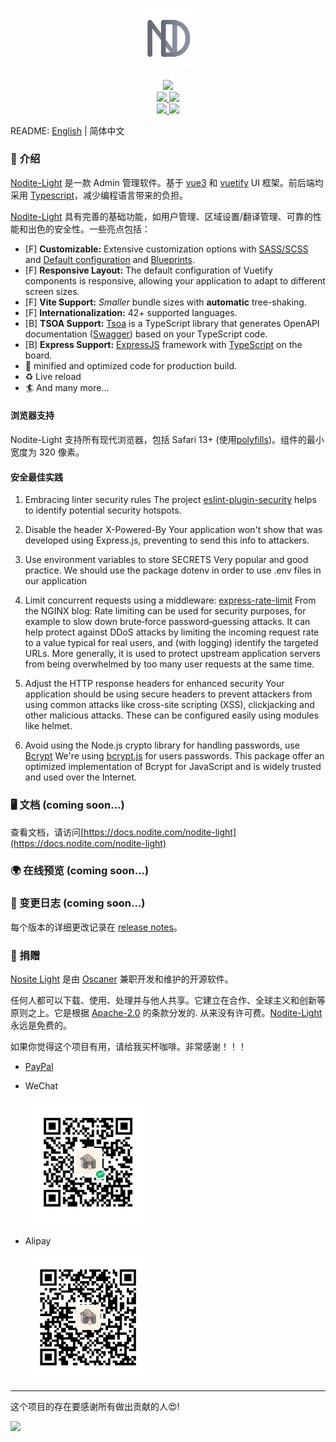 <p align="center">
  <a href="https://docs.nodite.com/nodite-light" target="_blank">
    <img alt="Nodite Logo" width="100" src="/assets/logo.png">
  </a>
</p>

<p align="center">
  <a href="https://github.com/nodite/nodite-light/blob/master/LICENSE">
    <img src="https://img.shields.io/github/license/nodite/nodite-light" />
  </a>
  <br />
  <a href="https://github.com/nodite/nodite-light/actions/workflows/test.yml?query=branch%3Amain">
    <img src="https://github.com/nodite/nodite-light/actions/workflows/test.yml/badge.svg?branch=main" />
  </a>
  <a href="https://github.com/nodite/nodite-light/actions/workflows/docs.yml?query=branch%3Amain">
    <img src="https://github.com/nodite/nodite-light/actions/workflows/docs.yml/badge.svg?branch=main" />
  </a>
  <br />
  <a href="https://github.com/nodite/nodite-light">
    <img src="https://img.shields.io/github/languages/code-size/nodite/nodite-light" />
  </a>
  <a href="https://github.com/nodite/nodite-light">
    <img src="https://img.shields.io/github/repo-size/nodite/nodite-light" />
  </a>
</p>

README: [English](./README.md) | 简体中文

### 🚀 介绍

[Nodite-Light](https://github.com/nodite/nodite-light) 是一款 Admin 管理软件。基于 [vue3](https://github.com/vuejs/vue) 和 [vuetify](https://github.com/vuetifyjs/vuetify) UI 框架。前后端均采用 [Typescript](https://github.com/microsoft/TypeScript)，减少编程语言带来的负担。

[Nodite-Light](https://github.com/nodite/nodite-light) 具有完善的基础功能，如用户管理、区域设置/翻译管理、可靠的性能和出色的安全性。一些亮点包括：

- [F] **Customizable:** Extensive customization options with [SASS/SCSS](https://vuetifyjs.com/features/sass-variables/) and [Default configuration](https://vuetifyjs.com/features/presets/) and [Blueprints](https://vuetifyjs.com/features/blueprints/).
- [F] **Responsive Layout:** The default configuration of Vuetify components is responsive, allowing your application to adapt to different screen sizes.
- [F] **Vite Support:** _Smaller_ bundle sizes with **automatic** tree-shaking.
- [F] **Internationalization:** 42+ supported languages.
- [B] **TSOA Support:** [Tsoa](https://github.com/lukeautry/tsoa) is a TypeScript library that generates OpenAPI documentation ([Swagger](https://swagger.io/specification/)) based on your TypeScript code.
- [B] **Express Support:** [ExpressJS](http://expressjs.com) framework with [TypeScript](https://www.typescriptlang.org/) on the board.
- 🏇 minified and optimized code for production build.
- ♻️ Live reload
- 🏄 And many more...

#### 浏览器支持

Nodite-Light 支持所有现代浏览器，包括 Safari 13+ (使用[polyfills](https://vuetifyjs.com/getting-started/browser-support))。组件的最小宽度为 320 像素。

#### 安全最佳实践

1. Embracing linter security rules
   The project [eslint-plugin-security](https://github.com/eslint-community/eslint-plugin-security) helps to identify potential security hotspots.

2. Disable the header X-Powered-By
   Your application won't show that was developed using Express.js, preventing to send this info to attackers.

3. Use environment variables to store SECRETS
   Very popular and good practice. We should use the package dotenv in order to use .env files in our application

4. Limit concurrent requests using a middleware: [express-rate-limit](https://github.com/express-rate-limit/express-rate-limit)
   From the NGINX blog:
   Rate limiting can be used for security purposes, for example to slow down brute‑force password‑guessing attacks. It can help protect against DDoS attacks by limiting the incoming request rate to a value typical for real users, and (with logging) identify the targeted URLs. More generally, it is used to protect upstream application servers from being overwhelmed by too many user requests at the same time.

5. Adjust the HTTP response headers for enhanced security
   Your application should be using secure headers to prevent attackers from using common attacks like cross-site scripting (XSS), clickjacking and other malicious attacks. These can be configured easily using modules like helmet.

6. Avoid using the Node.js crypto library for handling passwords, use [Bcrypt](https://github.com/kelektiv/node.bcrypt.js)
   We're using [bcrypt.js](https://github.com/kelektiv/node.bcrypt.js) for users passwords. This package offer an optimized implementation of Bcrypt for JavaScript and is widely trusted and used over the Internet.

### 🖥️ 文档 (coming soon...)

查看文档，请访问[https://docs.nodite.com/nodite-light](https://docs.nodite.com/nodite-light)

### 🌍 在线预览 (coming soon...)

### 📝 变更日志 (coming soon...)

每个版本的详细更改记录在 [release notes](./CHANGELOG.md)。

### 💖 捐赠

[Nosite Light](https://github.com/nodite/nodite-light) 是由 [Oscaner](https://github.com/oscaner) 兼职开发和维护的开源软件。

任何人都可以下载、使用、处理并与他人共享。它建立在合作、全球主义和创新等原则之上。它是根据 [Apache-2.0](https://www.apache.org/licenses/) 的条款分发的. 从来没有许可费。[Nodite-Light](https://github.com/nodite/nodite-light) 永远是免费的。

如果你觉得这个项目有用，请给我买杯咖啡。非常感谢！！！

- [PayPal](https://paypal.me/oscaner)

- WeChat

  <img width="200" src="/assets/wechat.jpg" />

- Alipay

  <img width="200" src="/assets/alipay.jpg" />

---

这个项目的存在要感谢所有做出贡献的人😍!

<a href="https://github.com/nodite/nodite-light/graphs/contributors"><img src="https://contrib.rocks/image?repo=nodite/nodite-light" anon="1" /></a>
